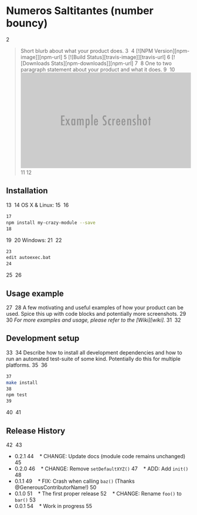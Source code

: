 # Numeros Saltitantes (number bouncy)
2
> Short blurb about what your product does.
3
​
4
[![NPM Version][npm-image]][npm-url]
5
[![Build Status][travis-image]][travis-url]
6
[![Downloads Stats][npm-downloads]][npm-url]
7
​
8
One to two paragraph statement about your product and what it does.
9
​
10
![](header.png)
11
​
12
## Installation
13
​
14
OS X & Linux:
15
​
16
```sh
17
npm install my-crazy-module --save
18
```
19
​
20
Windows:
21
​
22
```sh
23
edit autoexec.bat
24
```
25
​
26
## Usage example
27
​
28
A few motivating and useful examples of how your product can be used. Spice this up with code blocks and potentially more screenshots.
29
​
30
_For more examples and usage, please refer to the [Wiki][wiki]._
31
​
32
## Development setup
33
​
34
Describe how to install all development dependencies and how to run an automated test-suite of some kind. Potentially do this for multiple platforms.
35
​
36
```sh
37
make install
38
npm test
39
```
40
​
41
## Release History
42
​
43
* 0.2.1
44
    * CHANGE: Update docs (module code remains unchanged)
45
* 0.2.0
46
    * CHANGE: Remove `setDefaultXYZ()`
47
    * ADD: Add `init()`
48
* 0.1.1
49
    * FIX: Crash when calling `baz()` (Thanks @GenerousContributorName!)
50
* 0.1.0
51
    * The first proper release
52
    * CHANGE: Rename `foo()` to `bar()`
53
* 0.0.1
54
    * Work in progress
55
